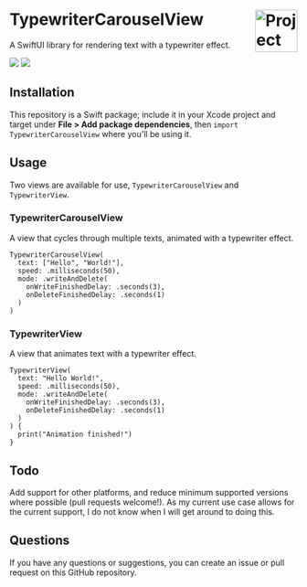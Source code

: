 <h1> TypewriterCarouselView
  <picture>
  <source srcset="https://github.com/itstheceo/TypewriterCarouselView/blob/assets/icon.png?raw=true">
    <img align="right" alt="Project logo" src="../assets/icon.png" width=74px>
  </picture>
</h1>

A SwiftUI library for rendering text with a typewriter effect.

<p>
  <img src="https://img.shields.io/badge/iOS-13.0+-blue.svg" />
  <img src="https://img.shields.io/badge/-SwiftUI-red.svg" />
</p>

## Installation
This repository is a Swift package; include it in your Xcode project and target under **File > Add package dependencies**, 
then `import TypewriterCarouselView` where you'll be using it.

## Usage
Two views are available for use, `TypewriterCarouselView` and `TypewriterView`.

### TypewriterCarouselView
A view that cycles through multiple texts, animated with a typewriter effect.

```
TypewriterCarouselView(
  text: ["Hello", "World!"],
  speed: .milliseconds(50),
  mode: .writeAndDelete(
    onWriteFinishedDelay: .seconds(3),
    onDeleteFinishedDelay: .seconds(1)
  )
)
```

### TypewriterView
A view that animates text with a typewriter effect.

```
TypewriterView(
  text: "Hello World!",
  speed: .milliseconds(50),
  mode: .writeAndDelete(
    onWriteFinishedDelay: .seconds(3),
    onDeleteFinishedDelay: .seconds(1)
  )
) {
  print("Animation finished!")
}
```

## Todo
Add support for other platforms, and reduce minimum supported versions where possible (pull requests welcome!).
As my current use case allows for the current support, I do not know when I will get around to doing this.

## Questions
If you have any questions or suggestions, you can create an issue or pull request on this GitHub repository.
